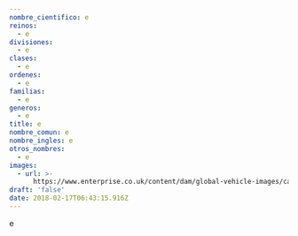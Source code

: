 ```yaml
---
nombre_cientifico: e
reinos:
  - e
divisiones:
  - e
clases:
  - e
ordenes:
  - e
familias:
  - e
generos:
  - e
title: e
nombre_comun: e
nombre_ingles: e
otros_nombres:
  - e
images:
  - url: >-
      https://www.enterprise.co.uk/content/dam/global-vehicle-images/cars/VAUX_INSI_2014.png
draft: 'false'
date: 2018-02-17T06:43:15.916Z
---
```

e
